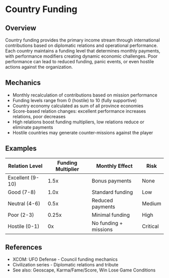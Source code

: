 # Country Funding

## Overview
Country funding provides the primary income stream through international contributions based on diplomatic relations and operational performance. Each country maintains a funding level that determines monthly payments, with performance modifiers creating dynamic economic challenges. Poor performance can lead to reduced funding, panic events, or even hostile actions against the organization.

## Mechanics
- Monthly recalculation of contributions based on mission performance
- Funding levels range from 0 (hostile) to 10 (fully supportive)
- Country economy calculated as sum of all province economies
- Score-based relation changes: excellent performance increases relations, poor decreases
- High relations boost funding multipliers, low relations reduce or eliminate payments
- Hostile countries may generate counter-missions against the player

## Examples
| Relation Level | Funding Multiplier | Monthly Effect | Risk |
|----------------|-------------------|----------------|------|
| Excellent (9-10) | 1.5x | Bonus payments | None |
| Good (7-8) | 1.0x | Standard funding | Low |
| Neutral (4-6) | 0.5x | Reduced payments | Medium |
| Poor (2-3) | 0.25x | Minimal funding | High |
| Hostile (0-1) | 0x | No funding + missions | Critical |

## References
- XCOM: UFO Defense - Council funding mechanics
- Civilization series - Diplomatic relations and tribute
- See also: Geoscape, Karma/Fame/Score, Win Lose Game Conditions